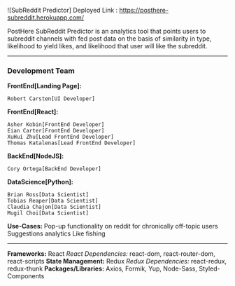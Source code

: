 ![SubReddit Predictor]
Deployed Link : https://posthere-subreddit.herokuapp.com/

PostHere SubReddit Predictor is an analytics tool that points users to subreddit channels with fed post data on the basis of similarity in type, likelihood to yield likes, and likelihood that user will like the subreddit. 

---

### Development Team

**FrontEnd[Landing Page]:**

	Robert Carsten[UI Developer]
	

**FrontEnd[React]:**

	Asher Kobin[FrontEnd Developer]
	Eian Carter[FrontEnd Developer]
	XuHui Zhu[Lead FrontEnd Developer]
	Thomas Katalenas[Lead FrontEnd Developer]
	

**BackEnd[NodeJS]:**

	Cory Ortega[BackEnd Developer]
	
	
**DataScience[Python]:**

	Brian Ross[Data Scientist]
	Tobias Reaper[Data Scientist]
	Claudia Chajon[Data Scientist]
	Mugil Choi[Data Scientist]

**Use-Cases:**
	Pop-up functionality on reddit for chronically off-topic users
	Suggestions analytics
	Like fishing
	
---
	
**Frameworks:** React
	*React Dependencies:* react-dom, react-router-dom, react-scripts
**State Management:** Redux
	*Redux Dependencies:* react-redux, redux-thunk
**Packages/Libraries:** Axios, Formik, Yup, Node-Sass, Styled-Components
